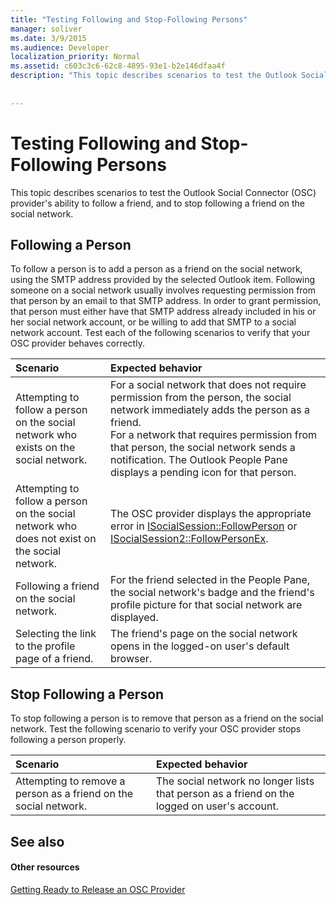 ```yaml
---
title: "Testing Following and Stop-Following Persons"
manager: soliver
ms.date: 3/9/2015
ms.audience: Developer
localization_priority: Normal
ms.assetid: c603c3c6-62c8-4895-93e1-b2e146dfaa4f
description: "This topic describes scenarios to test the Outlook Social Connector (OSC) provider's ability to follow a friend, and to stop following a friend on the social network."
 
 
---
```


# Testing Following and Stop-Following Persons

This topic describes scenarios to test the Outlook Social Connector (OSC) provider's ability to follow a friend, and to stop following a friend on the social network.
  
## Following a Person

To follow a person is to add a person as a friend on the social network, using the SMTP address provided by the selected Outlook item. Following someone on a social network usually involves requesting permission from that person by an email to that SMTP address. In order to grant permission, that person must either have that SMTP address already included in his or her social network account, or be willing to add that SMTP to a social network account. Test each of the following scenarios to verify that your OSC provider behaves correctly.
  
|**Scenario**|**Expected behavior**|
|:-----|:-----|
|Attempting to follow a person on the social network who exists on the social network.  <br/> |For a social network that does not require permission from the person, the social network immediately adds the person as a friend.  <br/> For a network that requires permission from that person, the social network sends a notification. The Outlook People Pane displays a pending icon for that person.  <br/> |
|Attempting to follow a person on the social network who does not exist on the social network.  <br/> |The OSC provider displays the appropriate error in [ISocialSession::FollowPerson](isocialsession-followperson.md) or [ISocialSession2::FollowPersonEx](isocialsession2-followpersonex.md).  <br/> |
|Following a friend on the social network.  <br/> |For the friend selected in the People Pane, the social network's badge and the friend's profile picture for that social network are displayed.  <br/> |
|Selecting the link to the profile page of a friend.  <br/> |The friend's page on the social network opens in the logged-on user's default browser.  <br/> |
   
## Stop Following a Person

To stop following a person is to remove that person as a friend on the social network. Test the following scenario to verify your OSC provider stops following a person properly.
  
|**Scenario**|**Expected behavior**|
|:-----|:-----|
|Attempting to remove a person as a friend on the social network.  <br/> |The social network no longer lists that person as a friend on the logged on user's account.  <br/> |
   
## See also

#### Other resources

[Getting Ready to Release an OSC Provider](getting-ready-to-release-an-osc-provider.md)

